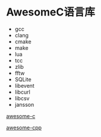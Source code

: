 # AwesomeC语言库



* gcc
* clang
* cmake
* make
* lua
* tcc
* zlib
* fftw
* SQLite
* libevent
* libcurl
* libcsv
* jansson



[awesome-c](<https://github.com/kozross/awesome-c>)

[awesome-cpp](<https://github.com/fffaraz/awesome-cpp>)

